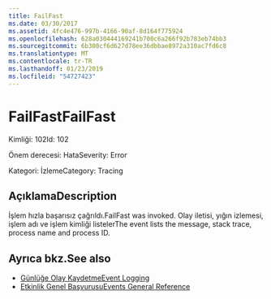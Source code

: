 ```yaml
---
title: FailFast
ms.date: 03/30/2017
ms.assetid: 4fc4e476-997b-4166-90af-8d164f775924
ms.openlocfilehash: 628a030444169241b700c6a266f92b783eb74bb3
ms.sourcegitcommit: 6b308cf6d627d78ee36dbbae8972a310ac7fd6c8
ms.translationtype: MT
ms.contentlocale: tr-TR
ms.lasthandoff: 01/23/2019
ms.locfileid: "54727423"
---
```

# <a name="failfast"></a><span data-ttu-id="222d1-102">FailFast</span><span class="sxs-lookup"><span data-stu-id="222d1-102">FailFast</span></span>
<span data-ttu-id="222d1-103">Kimliği: 102</span><span class="sxs-lookup"><span data-stu-id="222d1-103">Id: 102</span></span>  
  
 <span data-ttu-id="222d1-104">Önem derecesi: Hata</span><span class="sxs-lookup"><span data-stu-id="222d1-104">Severity: Error</span></span>  
  
 <span data-ttu-id="222d1-105">Kategori: İzleme</span><span class="sxs-lookup"><span data-stu-id="222d1-105">Category: Tracing</span></span>  
  
## <a name="description"></a><span data-ttu-id="222d1-106">Açıklama</span><span class="sxs-lookup"><span data-stu-id="222d1-106">Description</span></span>  
 <span data-ttu-id="222d1-107">İşlem hızla başarısız çağrıldı.</span><span class="sxs-lookup"><span data-stu-id="222d1-107">FailFast was invoked.</span></span> <span data-ttu-id="222d1-108">Olay iletisi, yığın izlemesi, işlem adı ve işlem kimliği listeler</span><span class="sxs-lookup"><span data-stu-id="222d1-108">The event lists the message, stack trace, process name and process ID.</span></span>  
  
## <a name="see-also"></a><span data-ttu-id="222d1-109">Ayrıca bkz.</span><span class="sxs-lookup"><span data-stu-id="222d1-109">See also</span></span>
- [<span data-ttu-id="222d1-110">Günlüğe Olay Kaydetme</span><span class="sxs-lookup"><span data-stu-id="222d1-110">Event Logging</span></span>](../../../../../docs/framework/wcf/diagnostics/event-logging/index.md)
- [<span data-ttu-id="222d1-111">Etkinlik Genel Başvurusu</span><span class="sxs-lookup"><span data-stu-id="222d1-111">Events General Reference</span></span>](../../../../../docs/framework/wcf/diagnostics/event-logging/events-general-reference.md)
